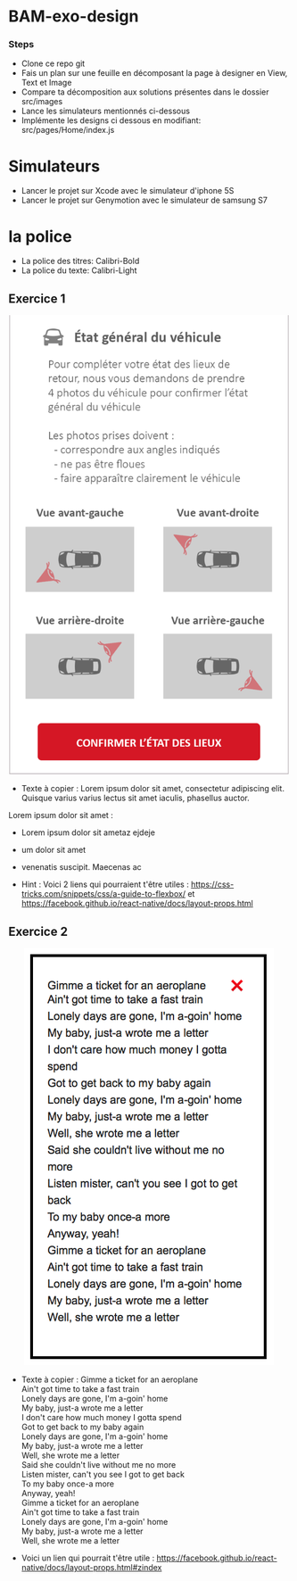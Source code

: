 # BAM-exo-design

### Steps

* Clone ce repo git
* Fais un plan sur une feuille en décomposant la page à designer en View, Text et Image
* Compare ta décomposition aux solutions présentes dans le dossier src/images
* Lance les simulateurs mentionnés ci-dessous
* Implémente les designs ci dessous en modifiant: src/pages/Home/index.js

# Simulateurs

* Lancer le projet sur Xcode avec le simulateur d'iphone 5S
* Lancer le projet sur Genymotion avec le simulateur de samsung S7

# la police

* La police des titres: Calibri-Bold
* La police du texte: Calibri-Light

## Exercice 1

<p align="center">
  <img src="https://github.com/bamlab/BAM-exo-design/blob/master/src/Images/Ada%20Design.png"/>
</p>

* Texte à copier :
  Lorem ipsum dolor sit amet,
  consectetur adipiscing elit.
  Quisque varius varius lectus
  sit amet iaculis, phasellus auctor.

Lorem ipsum dolor sit amet :

* Lorem ipsum dolor sit ametaz ejdeje
* um dolor sit amet
* venenatis suscipit. Maecenas ac

* Hint : Voici 2 liens qui pourraient t'être utiles : https://css-tricks.com/snippets/css/a-guide-to-flexbox/ et https://facebook.github.io/react-native/docs/layout-props.html

## Exercice 2

<p align="center">
  <img src="https://github.com/bamlab/BAM-exo-design/blob/master/src/Images/TheBoxTops.png"/>
</p>

* Texte à copier :
  Gimme a ticket for an aeroplane<br/>
  Ain't got time to take a fast train<br/>
  Lonely days are gone, I'm a-goin' home<br/>
  My baby, just-a wrote me a letter<br/>
  I don't care how much money I gotta spend<br/>
  Got to get back to my baby again<br/>
  Lonely days are gone, I'm a-goin' home<br/>
  My baby, just-a wrote me a letter<br/>
  Well, she wrote me a letter<br/>
  Said she couldn't live without me no more<br/>
  Listen mister, can't you see I got to get back<br/>
  To my baby once-a more<br/>
  Anyway, yeah!<br/>
  Gimme a ticket for an aeroplane<br/>
  Ain't got time to take a fast train<br/>
  Lonely days are gone, I'm a-goin' home<br/>
  My baby, just-a wrote me a letter<br/>
  Well, she wrote me a letter<br/>

* Voici un lien qui pourrait t'être utile : https://facebook.github.io/react-native/docs/layout-props.html#zindex
